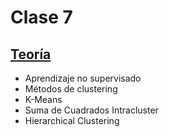 # Clase 7

## [Teoría](teoria/clase7.pdf)

* Aprendizaje no supervisado
* Métodos de clustering
* K-Means
* Suma de Cuadrados Intracluster
* Hierarchical Clustering
